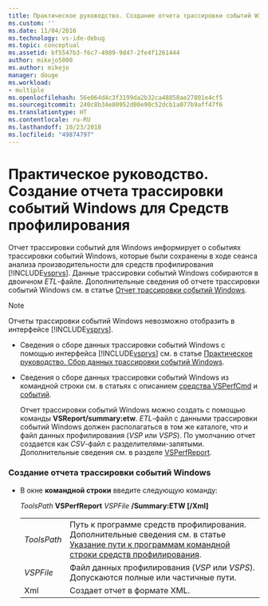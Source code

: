 ```yaml
---
title: Практическое руководство. Создание отчета трассировки событий Windows для средств профилирования | Документация Майкрософт
ms.custom: ''
ms.date: 11/04/2016
ms.technology: vs-ide-debug
ms.topic: conceptual
ms.assetid: bf5547b3-f6c7-4989-9d47-2fe4f1261444
author: mikejo5000
ms.author: mikejo
manager: douge
ms.workload:
- multiple
ms.openlocfilehash: 56e064d4c3f3199da2b32ca48858ae27801e4cf5
ms.sourcegitcommit: 240c8b34e80952d00e90c52dcb1a077b9aff47f6
ms.translationtype: HT
ms.contentlocale: ru-RU
ms.lasthandoff: 10/23/2018
ms.locfileid: "49874797"
---
```

# <a name="how-to-create-a-profiling-tools-etw-report"></a>Практическое руководство. Создание отчета трассировки событий Windows для Средств профилирования
Отчет трассировки событий для Windows информирует о событиях трассировки событий Windows, которые были сохранены в ходе сеанса анализа производительности для средств профилирования [!INCLUDE[vsprvs](../code-quality/includes/vsprvs_md.md)]. Данные трассировки событий Windows собираются в двоичном *ETL*-файле. Дополнительные сведения об отчете трассировки событий Windows см. в статье [Отчет трассировки событий Windows](../profiling/event-tracing-for-windows-etw-report.md).  
  
> [!NOTE]
>  Отчеты трассировки событий Windows невозможно отобразить в интерфейсе [!INCLUDE[vsprvs](../code-quality/includes/vsprvs_md.md)].  
  
- Сведения о сборе данных трассировки событий Windows с помощью интерфейса [!INCLUDE[vsprvs](../code-quality/includes/vsprvs_md.md)] см. в статье [Практическое руководство. Сбор данных трассировки событий Windows](../profiling/how-to-collect-event-tracing-for-windows-etw-data.md).  
  
- Сведения о сборе данных трассировки событий Windows из командной строки см. в статьях с описанием [средства VSPerfCmd](../profiling/vsperfcmd.md) и [событий](../profiling/events-vsperfcmd.md).  
  
  Отчет трассировки событий Windows можно создать с помощью команды **VSReport/summary:etw**. *ETL*-файл с данными трассировки событий Windows должен располагаться в том же каталоге, что и файл данных профилирования (*VSP* или *VSPS*). По умолчанию отчет создается как *CSV*-файл с разделителями-запятыми. Дополнительные сведения см. в разделе [VSPerfReport](../profiling/vsperfreport.md).  
  
### <a name="to-generate-an-etw-report"></a>Создание отчета трассировки событий Windows  
  
-   В окне **командной строки** введите следующую команду:  
  
     *ToolsPath* **VSPerfReport** *VSPFile* **/Summary:ETW [/Xml]**  
  
    |||  
    |-|-|  
    |*ToolsPath*|Путь к программе средств профилирования. Дополнительные сведения см. в статье [Указание пути к программам командной строки средств профилирования](../profiling/specifying-the-path-to-profiling-tools-command-line-tools.md).|  
    |*VSPFile*|Файл данных профилирования (*VSP* или *VSPS*). Допускаются полные или частичные пути.|  
    |Xml|Создает отчет в формате XML.|
